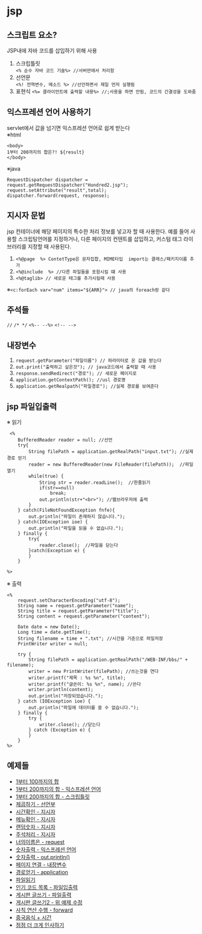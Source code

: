 # jsp

## 스크립트 요소?
JSP내에 자바 코드를 삽입하기 위해 사용
1. 스크립틀릿  
`<% 순수 자바 코드 기술%> //서버딴에서 처리함` 
2. 선언문  
`<%! 전역변수, 메소드 %> //선언하면서 제일 먼저 실행됨` 
3. 표현식
`<%= 클라이언트에 출력할 내용%> //;사용을 하면 안됨, 코드의 간결성을 도와줌 ` 

## 익스프레션 언어 사용하기
servlet에서 값을 넘기면 익스프레션 언어로 쉽게 받는다  
※html  
```
<body>
1부터 200까지의 합은?! ${result}
</body>
```
※java  
```
RequestDispatcher dispatcher = request.getRequestDispatcher("Hundred2.jsp");
request.setAttribute("result",total);
dispatcher.forward(request, response);
```


## 지시자 문법  
jsp 컨테이너에 해당 페이지의 특수한 처리 정보를 넣고자 할 때 사용한다. 예를 들어 사용할 스크립팅언어를 지정하거나, 다른 페이지의 컨텐트를 삽입하고, 커스텀 태그 라이브러리를 지정할 때 사용된다.  
1. `<%@page  %> ContetType은 문자집합, MIME타입  import는 클래스/패키지이름 추가 ` 
2. `<%@include  %> //다른 파일들을 포함시킬 떄 사용`  
3. `<%@taglib> // 새로운 태그를 추가시킬때 사용`


※`<c:forEach var="num" items="${ARR}"> // java의 foreach랑 같다` 

## 주석들
`//` `/* */` `<%-- --%>` `<!-- -->`

## 내장변수
1. `request.getParameter("파일이름") // 파라미터로 온 값을 받는다`
2. `out.print("출력하고 싶은것"); // java코드에서 출력할 때 사용`
3. `response.sendRedirect("경로"); // 새로운 페이지로`
4. `application.getContextPath(); //usl 경로명`
5. `application.getRealpath("파일경로"); //실제 경로를 보여준다`

## jsp 파일입출력
※ 읽기
```
 <%
    BufferedReader reader = null; //선언
    try{
        String filePath = application.getRealPath("input.txt"); //실제 경로 얻기
        reader = new BufferedReader(new FileReader(filePath));  //파일 열기
        while(true) {
            String str = reader.readLine();  //한줄읽기
            if(str==null)
                break;
            out.println(str+"<br>"); //웹브라우저에 출력
        }
    } catch(FileNotFoundException fnfe){
        out.println("파일이 존재하지 않습니다.");
    } catch(IOException ioe) {
        out.println("파일을 읽을 수 없습니다.");
    } finally {
        try{
            reader.close();  //파일을 닫는다
        }catch(Exception e) {
        }
    }
        
%>
```
※ 출력
```
<%
    request.setCharacterEncoding("utf-8");
    String name = request.getParameter("name");
    String title = request.getParameter("title");
    String content = request.getParameter("content");

    Date date = new Date();
    Long time = date.getTime();  
    String filename = time + ".txt"; //시간을 기준으로 파일저장
    PrintWriter writer = null;

    try {
        String filePath = application.getRealPath("/WEB-INF/bbs/" + filename);
        writer = new PrintWriter(filePath); //쓰는것을 연다
        writer.printf("제목 : %s %n", title);
        writer.printf("글쓴이: %s %n", name); //쓴다
        writer.println(content);
        out.println("저장되었습니다.");
    } catch (IOException ioe) {
        out.println("파일에 데이터를 쓸 수 없습니다.");
    } finally {
        try {
            writer.close(); //닫는다
        } catch (Exception e) {
        }
    }
%>
```

## 예제들
- [1부터 100까지의 합](http://localhost:8080/dgswtotal/ch02/Hundred.jsp)
- [1부터 200까지의 합 - 익스프레션 언어](http://localhost:8080/dgswtotal/ch02/HundredServlet)
- [1부터 200까지의 합 - 스크립틀릿](http://localhost:8080/dgswtotal/ch02/TwoHundred.jsp)
- [제곱하기 - 선언부](http://localhost:8080/dgswtotal/ch02/TwoPoser.jsp)
- [시간확인 - 지시자](./DateTime.jsp)
- [메뉴확인 - 지시자](./Menu.jsp)
- [랜덤숫자 - 지시자](./Winners.jsp)
- [주석처리 - 지시자](./TenMuliply.jsp)
- [너의이름은 - request](./YourName.jsp)
- [숫자출력 - 익스프레션 언어](./oneToTen1.jsp)
- [숫자출력 - out.println()](./oneToTen2.jsp)
- [페이지 연결 - 내장변수](./Move.jsp)
- [경로얻기 - application](.AppTest.jsp)
- [파일읽기](./FileReader.jsp)
- [인기 코드 목록 - 파일입출력](./langugeReader.jsp)
- [게시판 글쓰기 - 파일출력](./BBSInput.html)
- [게시판 글쓰기2 - 위 예제 수정](./BBSInput2.html)
- [사칙 연산 수행 - forward](./FourRulesInput.html)
- [중국음식 + 시간](./ChineseMenu.jsp)
- [점점 더 크게 인사하기](./Greetings.jsp)


